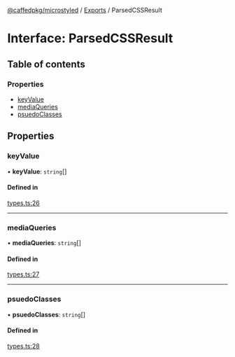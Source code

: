 [@caffedpkg/microstyled](../README.md) / [Exports](../modules.md) / ParsedCSSResult

# Interface: ParsedCSSResult

## Table of contents

### Properties

- [keyValue](ParsedCSSResult.md#keyvalue)
- [mediaQueries](ParsedCSSResult.md#mediaqueries)
- [psuedoClasses](ParsedCSSResult.md#psuedoclasses)

## Properties

### keyValue

• **keyValue**: `string`[]

#### Defined in

[types.ts:26](https://github.com/caffed/microstyled/blob/80813e4/src/types.ts#L26)

___

### mediaQueries

• **mediaQueries**: `string`[]

#### Defined in

[types.ts:27](https://github.com/caffed/microstyled/blob/80813e4/src/types.ts#L27)

___

### psuedoClasses

• **psuedoClasses**: `string`[]

#### Defined in

[types.ts:28](https://github.com/caffed/microstyled/blob/80813e4/src/types.ts#L28)
